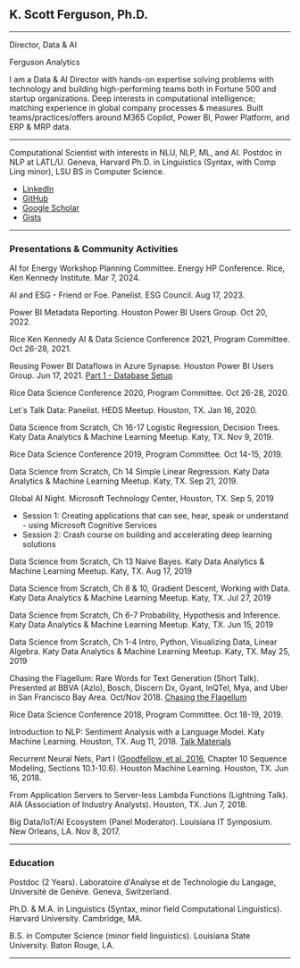 ## K. Scott Ferguson, Ph.D.

---

Director, Data & AI

Ferguson Analytics

I am a Data & AI Director with hands-on expertise solving problems with technology and building high-performing teams both in Fortune 500 and startup organizations. Deep interests in computational intelligence; matching experience in global company processes & measures. Built teams/practices/offers around M365 Copilot, Power BI, Power Platform, and ERP & MRP data. 

---

Computational Scientist with interests in NLU, NLP, ML, and AI. Postdoc in NLP at LATL/U. Geneva, Harvard Ph.D. in Linguistics (Syntax, with Comp Ling minor), LSU BS in Computer Science.

  * [LinkedIn](https://www.linkedin.com/in/kscottferguson)
  * [GitHub](https://github.com/ksferguson/home)
  * [Google Scholar](https://scholar.google.com/citations?user=bPUb6hcAAAAJ&hl=en)
  * [Gists](https://gist.github.com/ksferguson)

  <!-- * [Twitter](https://twitter.com/ksferguson) -->

---

### Presentations & Community Activities

AI for Energy Workshop Planning Committee. Energy HP Conference. Rice, Ken Kennedy Institute. Mar 7, 2024.

AI and ESG - Friend or Foe. Panelist. ESG Council. Aug 17, 2023. 

Power BI Metadata Reporting. Houston Power BI Users Group. Oct 20, 2022.

Rice Ken Kennedy AI & Data Science Conference 2021, Program Committee. Oct 26-28, 2021. 

Reusing Power BI Dataflows in Azure Synapse. Houston Power BI Users Group. Jun 17, 2021.
[Part 1 - Database Setup](https://github.com/ksferguson/home/blob/master/hpbiug/Reusing%20%20Power%20BI%20dataflows%20in%20Azure%20Synapse%2020210617.pdf)

Rice Data Science Conference 2020, Program Committee. Oct 26-28, 2020. 

Let's Talk Data: Panelist. HEDS Meetup. Houston, TX. Jan 16, 2020.

Data Science from Scratch, Ch 16-17 Logistic Regression, Decision Trees. Katy Data Analytics & Machine Learning Meetup. Katy, TX. Nov 9, 2019.

Rice Data Science Conference 2019, Program Committee. Oct 14-15, 2019. 

Data Science from Scratch, Ch 14 Simple Linear Regression. Katy Data Analytics & Machine Learning Meetup. Katy, TX. Sep 21, 2019.

Global AI Night. Microsoft Technology Center, Houston, TX. Sep 5, 2019
-	Session 1: Creating applications that can see, hear, speak or understand - using Microsoft Cognitive Services
-	Session 2: Crash course on building and accelerating deep learning solutions

Data Science from Scratch, Ch 13 Naive Bayes. Katy Data Analytics & Machine Learning Meetup. Katy, TX. Aug 17, 2019

Data Science from Scratch, Ch 8 & 10, Gradient Descent, Working with Data. Katy Data Analytics & Machine Learning Meetup. Katy, TX. Jul 27, 2019

Data Science from Scratch, Ch 6-7 Probability, Hypothesis and Inference. Katy Data Analytics & Machine Learning Meetup. Katy, TX. Jun 15, 2019

Data Science from Scratch, Ch 1-4 Intro, Python, Visualizing Data, Linear Algebra. Katy Data Analytics & Machine Learning Meetup. Katy, TX. May 25, 2019

Chasing the Flagellum: Rare Words for Text Generation (Short Talk). Presented at BBVA (Azlo), Bosch, Discern Dx, Gyant, InQTel, Mya, and Uber in San Francisco Bay Area. Oct/Nov 2018. [Chasing the Flagellum](https://github.com/ksferguson/chasing)

Rice Data Science Conference 2018, Program Committee. Oct 18-19, 2019. 

Introduction to NLP: Sentiment Analysis with a Language Model. Katy Machine Learning. Houston, TX. Aug 11, 2018. [Talk Materials](https://github.com/ksferguson/home/tree/master/katyml)

Recurrent Neural Nets, Part I ([Goodfellow, et al. 2016](http://www.deeplearningbook.org/contents/rnn.html), Chapter 10 Sequence Modeling, Sections 10.1-10.6). Houston Machine Learning. Houston, TX. Jun 16, 2018.

From Application Servers to Server-less Lambda Functions (Lightning Talk). AIA (Association of Industry Analysts). Houston, TX. Jun 7, 2018.

Big Data/IoT/AI Ecosystem (Panel Moderator). Louisiana IT Symposium. New Orleans, LA. Nov 8, 2017.

---

<!-- ### Misc Materials

Note: this is not current work, need to update.

#### fast.ai course notebooks

  * Deep Learning for Coders (2018) - Part 1
    * Dogs vs Cats: Binary Image Classification (Lesson 1). [Jupyter Notebook](https://github.com/ksferguson/home/blob/master/nbs/fastai-BC-Dogs-Cats.ipynb)
    * Dogs vs Cats: Binary Image Classification (Lesson 1+). [Jupyter Notebook](https://github.com/ksferguson/home/blob/master/nbs/fastai-BC-Dogs-Cats-KMCL.ipynb)
    * Dog Breeds: Categorical Image Classification (Lesson 2). [Jupyter Notebook](https://github.com/ksferguson/home/blob/master/nbs/fastai-MC-Dog-Breeds.ipynb)
  * Deep Learning for Coders (2018) - Part 2
    * Image Object Detection: Primary Object Label & Bounding Box (Lesson 8). [Jupyter Notebook on nbviewer](https://nbviewer.jupyter.org/github/ksferguson/home/blob/master/nbs/fast.ai%20DL2%20L8%20Object%20Detection.ipynb), [on GitHub](https://github.com/ksferguson/home/blob/master/nbs/fast.ai%20DL2%20L8%20Object%20Detection.ipynb)
    * NLP Classification (Lesson 10).[Jupyter Notebook on nbviewer](https://nbviewer.jupyter.org/github/ksferguson/home/blob/master/nbs/fast.ai%20DL2%20L10%20Language%20Model%20%26%20Classification.ipynb), [on GitHub](https://github.com/ksferguson/home/blob/master/nbs/fast.ai%20DL2%20L10%20Language%20Model%20%26%20Classification.ipynb)

--- -->

### Education

Postdoc (2 Years). Laboratoire d'Analyse et de Technologie du Langage, Université de Genève. Geneva, Switzerland.

Ph.D. & M.A. in Linguistics (Syntax, minor field Computational Linguistics). Harvard University. Cambridge, MA.

B.S. in Computer Science (minor field linguistics). Louisiana State University. Baton Rouge, LA.

---
